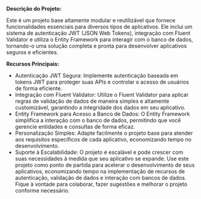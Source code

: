 **Descrição do Projeto:**

Este é um projeto base altamente modular e reutilizável que fornece funcionalidades essenciais para diversos tipos de aplicativos. Ele inclui um sistema de autenticação JWT (JSON Web Tokens), integração com Fluent Validator e utiliza o Entity Framework para interagir com o banco de dados, tornando-o uma solução completa e pronta para desenvolver aplicativos seguros e eficientes.

**Recursos Principais:**

* Autenticação JWT Segura: Implemente autenticação baseada em tokens JWT para proteger suas APIs e controlar o acesso de usuários de forma eficiente.
* Integração com Fluent Validator: Utilize o Fluent Validator para aplicar regras de validação de dados de maneira simples e altamente customizável, garantindo a integridade dos dados em seu aplicativo.
* Entity Framework para Acesso a Banco de Dados: O Entity Framework simplifica a interação com o banco de dados, permitindo que você gerencie entidades e consultas de forma eficaz.
* Personalização Simples: Adapte facilmente o projeto base para atender aos requisitos específicos de cada aplicativo, economizando tempo no desenvolvimento.
* Suporte à Escalabilidade: O projeto é escalável e pode crescer com suas necessidades à medida que seu aplicativo se expande.
Use este projeto como ponto de partida para acelerar o desenvolvimento de seus aplicativos, economizando tempo na implementação de recursos de autenticação, validação de dados e interação com bancos de dados. Fique à vontade para colaborar, fazer sugestões e melhorar o projeto conforme necessário.
